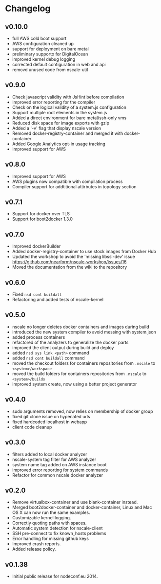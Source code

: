 Changelog
=========

v0.10.0
------

* full AWS cold boot support
* AWS configuration cleaned up
* support for deployment on bare metal 
* preliminary supporto for DigitalOcean
* improved kernel debug logging
* corrected default configuration in web and api
* removd unused code from nscale-util

v0.9.0
------

* Check javascript validity with JsHint before compilation
* Improved error reporting for the compiler
* Check on the logical validity of a system.js configuration
* Support multiple root elements in the system.js
* Added a direct environment for bare metal/ssh-only vms
* Reduced disk space for image exports with gzip
* Added a '-v' flag that display nscale version
* Removed docker-registry-container and merged it with docker-container
* Added Google Analytics opt-in usage tracking
* Improved support for AWS

v0.8.0
------

* Improved support for AWS
* AWS plugins now compatible with compilation process
* Compiler support for addtitional attirbutes in topology section

v0.7.1
------

* Support for docker over TLS
* Support for boot2docker 1.3.0

v0.7.0
------

* Improved dockerBuilder
* Added docker-registry-container to use stock images from Docker Hub
* Updated the workshop to avoid the 'missing libssl-dev' issue
  https://github.com/nearform/nscale-workshop/issues/16
* Moved the documentation from the wiki to the repository

v0.6.0
------

* Fixed `nsd cont buildall`
* Refactoring and added tests of nscale-kernel

v0.5.0
------

* nscale no longer deletes docker containers and images during build
* introduced the new system compiler to avoid messing with system.json
* added process containers
* refactored of the analyzers to generalize the docker parts
* improved the client output during build and deploy
* added `nsd sys link <path>` command
* added `nsd cont buildall` command
* moved the checkout folders for containers repositories from `.nscale`
  to `<system>/workspace`
* moved the build folders for containers repositories from `.nscale`
  to `<system>/builds`
* improved system create, now using a better project generator

v0.4.0
------

* sudo arguments removed, now relies on membership of docker group
* fixed git clone issue on hypenated urls
* fixed hardcoded localhost in webapp
* client code cleanup


v0.3.0
------

* filters added to local docker analyzer
* nscale-system tag filter for AWS analyzer
* system name tag added on AWS instance boot
* improved error reporting for system commands
* Refactor for common nscale docker analyzer


v0.2.0
------

* Remove virtualbox-container and use blank-container instead.
* Merged boot2docker-container and docker-container,
  Linux and Mac OS X can now run the same examples.
* Customizable kernel logging.
* Correctly quoting paths with spaces.
* Automatic system detection for nscale-client
* SSH pre-connect to fix known\_hosts problems
* Error handling for missing github keys
* Improved crash reports.
* Added release policy.

v0.1.38
------

* Initial public release for nodeconf.eu 2014.

